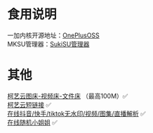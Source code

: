 # 食用说明
一加内核开源地址：[OnePlusOSS](https://github.com/OnePlusOSS/kernel_manifest) <br>
MKSU管理器：[SukiSU管理器](https://github.com/ShirkNeko/KernelSU/releases)<br>


# 其他
[柯艺云图床-视频床-文件床](https://tc.qdqqd.com/) （最高100M）✅<br>
[柯艺云短链接](https://dwz.qdqqd.com/) ✅<br>
[在线抖音/快手/tiktok无水印/视频/图集/直播解析](https://dyjx.qdqqd.com/) ✅<br>
[在线随机小姐姐](https://www.qdqqd.com/xjj/index.html) ✅<br>
